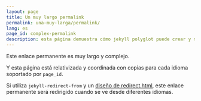 ```yaml
---
layout: page
title: Un muy largo permalink
permalink: una-muy-larga/permalink/
lang: es
page_id: complex-permalink
description: esta página demuestra cómo jekyll polyglot puede crear y mantener enlaces permanentes personalizados mientras se mantiene la estructura del sitio.
---
```


Este enlace permanente es muy largo y complejo.

Y esta página está relativizada y coordinada con copias para cada idioma soportado por `page_id`.

Si utiliza `jekyll-redirect-from` y un [diseño de redirect.html](https://github.com/untra/polyglot/blob/main/site/_layouts/redirect.html), este enlace permanente será redirigido cuando se ve desde diferentes idiomas.